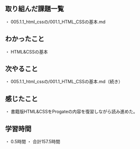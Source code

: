 ## 取り組んだ課題一覧
・ 005.1.1_html_cssの/001.1_HTML_CSSの基本.md
## わかったこと
・ HTML&CSSの基本
## 次やること
・ 005.1.1_html_cssの/001.1_HTML_CSSの基本.md（続き）
## 感じたこと
・ 書籍版HTML&CSSをProgateの内容を復習しながら読み進めた。
## 学習時間
・ 0.5時間
・ 合計157.5時間

